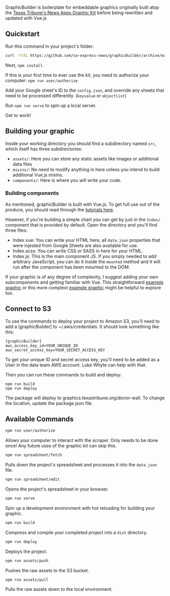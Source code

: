 GraphicBuilder is boilerplate for embeddable graphics originally built atop the [Texas Tribune's News Apps Graphic Kit](https://github.com/texastribune/newsapps-graphic-kit) before being rewritten and updated with Vue.js

## Quickstart

Run this command in your project's folder:

```sh
curl -fsSL https://github.com/sa-express-news/graphicBuilder/archive/master.tar.gz | tar -xz --strip-components=1
```

Next, `npm install`.

If this is your first time to ever use the kit, you need to authorize your computer: `npm run user/authorize`

Add your Google sheet's ID to the `config.json`, and override any sheets that need to be processed differently. (`keyvalue` or `objectlist`)

Run `npm run serve` to spin up a local server.

Get to work!

## Building your graphic

Inside your working directory you should find a subdirectory named `src`, which itself has three subdirectories:

 - `assets/`: Here you can store any static assets like images or additional data files
 - `mixins/`: No need to modify anything in here unless you intend to build additional Vue.js mixins.
 - `components/`: Here is where you will write your code.
 
### Building components

As mentioned, graphicBuilder is built with Vue.js. To get full use out of the produce, you should read through the [tutorials here](https://vuejs.org/v2/guide/).

However, if you're building a simple chart you can get by just in the `Index/` component that is provided by default. Open the directory and you'll find three files:

 - Index.vue: You can write your HTML here, all `data.json` properties that were injested from Google Sheets are also available for use.
 - Index.scss: You can write CSS or SASS in here for your HTML.
 - Index.js: This is the main component JS. If you simply needed to add arbitrary JavaScript, you can do it inside the `mounted` method and it will run after the component has been mounted to the DOM.
 
If your graphic is of any degree of complexity, I suggest adding your own subcomponents and getting familiar with Vue. This straightforward [example graphic](https://github.com/sa-express-news/saen-graphicbuilder-graphics/tree/master/farmworker-poverty-levels) or this more complext [example graphic](https://github.com/sa-express-news/saen-graphicbuilder-graphics/tree/master/sheriff-shooting-mental-health) might be helpful to explore too.

## Connect to S3

To use the commands to deploy your project to Amazon S3, you'll need to add a [graphicBuilder] to ~/.aws/credentials. It should look something like this:

```
[graphicBuilder]
aws_access_key_id=YOUR_UNIQUE_ID
aws_secret_access_key=YOUR_SECRET_ACCESS_KEY
```

To get your unique ID and secret access key, you'll need to be added as a User in the data team AWS account. Luke Whyte can help with that.

Then you can run these commands to build and deploy:

```
npm run build
npm run deploy
```

The package will deploy to graphics.texastribune.org/donor-wall. To change the location, update the package.json file.

## Available Commands

```sh
npm run user/authorize
```
Allows your computer to interact with the scraper. Only needs to be done once! Any future uses of the graphic kit can skip this.

```sh
npm run spreadsheet/fetch
```
Pulls down the project's spreadsheet and processes it into the `data.json` file.

```sh
npm run spreadsheet/edit
```
Opens the project's spreadsheet in your browser.

```sh
npm run serve
```
Spin up a development environment with hot reloading for building your graphic.

```sh
npm run build
```
Compress and compile your completed project into a `dist` directory.

```sh
npm run deploy
```
Deploys the project.

```sh
npm run assets/push
```
Pushes the raw assets to the S3 bucket.

```sh
npm run assets/pull
```
Pulls the raw assets down to the local environment.

